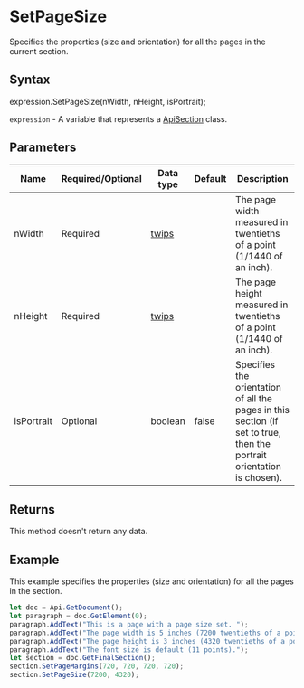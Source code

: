 # SetPageSize

Specifies the properties (size and orientation) for all the pages in the current section.

## Syntax

expression.SetPageSize(nWidth, nHeight, isPortrait);

`expression` - A variable that represents a [ApiSection](../ApiSection.md) class.

## Parameters

| **Name** | **Required/Optional** | **Data type** | **Default** | **Description** |
| ------------- | ------------- | ------------- | ------------- | ------------- |
| nWidth | Required | [twips](../../Enumeration/twips.md) |  | The page width measured in twentieths of a point (1/1440 of an inch). |
| nHeight | Required | [twips](../../Enumeration/twips.md) |  | The page height measured in twentieths of a point (1/1440 of an inch). |
| isPortrait | Optional | boolean | false | Specifies the orientation of all the pages in this section (if set to true, then the portrait orientation is chosen). |

## Returns

This method doesn't return any data.

## Example

This example specifies the properties (size and orientation) for all the pages in the section.

```javascript
let doc = Api.GetDocument();
let paragraph = doc.GetElement(0);
paragraph.AddText("This is a page with a page size set. ");
paragraph.AddText("The page width is 5 inches (7200 twentieths of a point). ");
paragraph.AddText("The page height is 3 inches (4320 twentieths of a point). ");
paragraph.AddText("The font size is default (11 points).");
let section = doc.GetFinalSection();
section.SetPageMargins(720, 720, 720, 720);
section.SetPageSize(7200, 4320);
```
